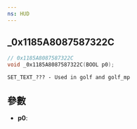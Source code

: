 ```yaml
---
ns: HUD
---
```

## _0x1185A8087587322C

```c
// 0x1185A8087587322C
void _0x1185A8087587322C(BOOL p0);
```

```
SET_TEXT_??? - Used in golf and golf_mp  
```

## 參數
* **p0**: 

